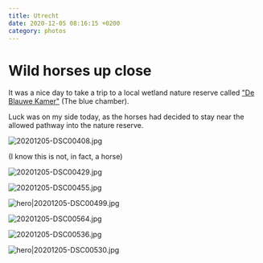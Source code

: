```yaml
---
title: Utrecht
date: 2020-12-05 08:16:15 +0200
category: photos
---
```


# Wild horses up close

It was a nice day to take a trip to a local wetland nature reserve called ["De Blauwe Kamer"](https://www.utrechtslandschap.nl/blauwe-kamer) (The blue chamber).

Luck was on my side today, as the horses had decided to stay near the allowed pathway into the nature reserve.


![20201205-DSC00408.jpg](https://d3khpbv2gxh34v.cloudfront.net/r/notes/horses/20201205-DSC00408.jpg "1.5")

(I know this is not, in fact, a horse)

![20201205-DSC00429.jpg](https://d3khpbv2gxh34v.cloudfront.net/r/notes/horses/20201205-DSC00429.jpg "1.5")


![20201205-DSC00455.jpg](https://d3khpbv2gxh34v.cloudfront.net/r/notes/horses/20201205-DSC00455.jpg "1.5")


![hero|20201205-DSC00499.jpg](https://d3khpbv2gxh34v.cloudfront.net/r/notes/horses/20201205-DSC00499.jpg "1.5")


![20201205-DSC00564.jpg](https://d3khpbv2gxh34v.cloudfront.net/r/notes/horses/20201205-DSC00564.jpg "1.5")

![20201205-DSC00536.jpg](https://d3khpbv2gxh34v.cloudfront.net/r/notes/horses/20201205-DSC00536.jpg "1.5")

![hero|20201205-DSC00530.jpg](https://d3khpbv2gxh34v.cloudfront.net/r/notes/horses/20201205-DSC00530.jpg "1.5")

